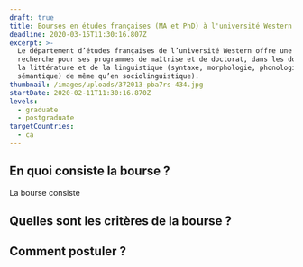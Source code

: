 ```yaml
---
draft: true
title: Bourses en études françaises (MA et PhD) à l'université Western au Canada
deadline: 2020-03-15T11:30:16.807Z
excerpt: >-
  Le département d’études françaises de l’université Western offre une bourse de
  recherche pour ses programmes de maîtrise et de doctorat, dans les domaines de
  la littérature et de la linguistique (syntaxe, morphologie, phonologie et
  sémantique) de même qu’en sociolinguistique).
thumbnail: /images/uploads/372013-pba7rs-434.jpg
startDate: 2020-02-11T11:30:16.870Z
levels:
  - graduate
  - postgraduate
targetCountries:
  - ca
---
```

## En quoi consiste la bourse ?

La bourse consiste 

## Quelles sont les critères de la bourse ?

## Comment postuler ?
